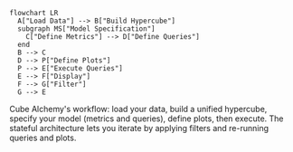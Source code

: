 ```mermaid
flowchart LR
  A["Load Data"] --> B["Build Hypercube"]
  subgraph MS["Model Specification"]
    C["Define Metrics"] --> D["Define Queries"]
  end
  B --> C
  D --> P["Define Plots"]
  P --> E["Execute Queries"]
  E --> F["Display"]
  F --> G["Filter"]
  G --> E
```

Cube Alchemy's workflow: load your data, build a unified hypercube, specify your model (metrics and queries), define plots, then execute. The stateful architecture lets you iterate by applying filters and re-running queries and plots.